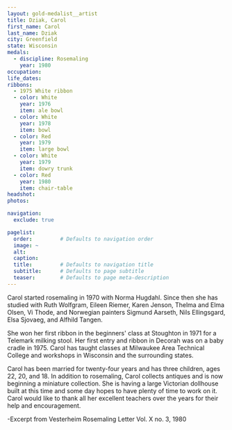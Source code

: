 ```yaml
---
layout: gold-medalist__artist
title: Dziak, Carol
first_name: Carol
last_name: Dziak
city: Greenfield
state: Wisconsin
medals: 
  - discipline: Rosemaling
    year: 1980
occupation:
life_dates:
ribbons:
  - 1975 White ribbon
  - color: White
    year: 1976
    item: ale bowl
  - color: White
    year: 1978
    item: bowl
  - color: Red
    year: 1979
    item: large bowl
  - color: White
    year: 1979
    item: dowry trunk
  - color: Red
    year: 1980
    item: chair-table
headshot:
photos:

navigation:
  exclude: true

pagelist:
  order:         # Defaults to navigation order  
  image: ~
  alt:
  caption:
  title:         # Defaults to navigation title
  subtitle:      # Defaults to page subtitle
  teaser:        # Defaults to page meta-description  
---
```

Carol started rosemaling in 1970 with Norma Hugdahl.  Since then she has studied with Ruth Wolfgram, Eileen Riemer, Karen Jenson, Thelma and Elma Olsen, Vi Thode, and Norwegian painters Sigmund Aarseth, Nils Ellingsgard, Elsa Sjovaeg, and Alfhild Tangen.

She won her first ribbon in the beginners' class at Stoughton in 1971 for a Telemark milking stool.  Her first entry and ribbon in Decorah was on a baby cradle in 1975.  Carol has taught classes at Milwaukee Area Technical College and workshops in Wisconsin and the surrounding states.

Carol has been married for twenty-four years and has three children, ages 22, 20, and 18.  In addition to rosemaling, Carol collects antiques and is now beginning a miniature collection.  She is having a large Victorian dollhouse built at this time and some day hopes to have plenty of time to work on it.  Carol would like to thank all her excellent teachers over the years for their help and encouragement. 

-Excerpt from Vesterheim Rosemaling Letter Vol. X no. 3, 1980
